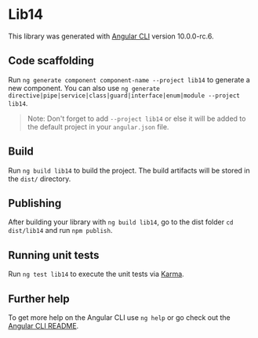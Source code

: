 # Lib14

This library was generated with [Angular CLI](https://github.com/angular/angular-cli) version 10.0.0-rc.6.

## Code scaffolding

Run `ng generate component component-name --project lib14` to generate a new component. You can also use `ng generate directive|pipe|service|class|guard|interface|enum|module --project lib14`.
> Note: Don't forget to add `--project lib14` or else it will be added to the default project in your `angular.json` file. 

## Build

Run `ng build lib14` to build the project. The build artifacts will be stored in the `dist/` directory.

## Publishing

After building your library with `ng build lib14`, go to the dist folder `cd dist/lib14` and run `npm publish`.

## Running unit tests

Run `ng test lib14` to execute the unit tests via [Karma](https://karma-runner.github.io).

## Further help

To get more help on the Angular CLI use `ng help` or go check out the [Angular CLI README](https://github.com/angular/angular-cli/blob/master/README.md).
